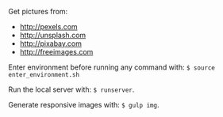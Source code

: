 Get pictures from:

- http://pexels.com
- http://unsplash.com
- http://pixabay.com
- http://freeimages.com


Enter environment before running any command with: `$ source enter_environment.sh`

Run the local server with: `$ runserver`.

Generate responsive images with: `$ gulp img`.

